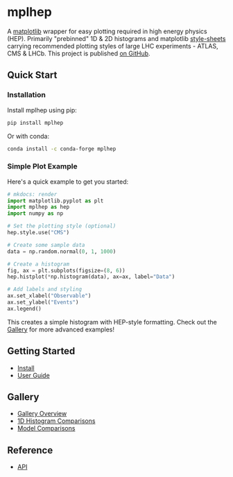 # mplhep

A [matplotlib](https://matplotlib.org/) wrapper for easy plotting required in high energy physics (HEP). Primarily "prebinned" 1D & 2D histograms and matplotlib [style-sheets](https://matplotlib.org/3.1.1/gallery/style_sheets/style_sheets_reference.html) carrying recommended plotting styles of large LHC experiments - ATLAS, CMS & LHCb. This project is published [on GitHub](https://github.com/scikit-hep/mplhep).

## Quick Start

### Installation

Install mplhep using pip:

```bash
pip install mplhep
```

Or with conda:

```bash
conda install -c conda-forge mplhep
```

### Simple Plot Example

Here's a quick example to get you started:

<!-- ```python exec="1" html="1" result="above" -->
```python
# mkdocs: render
import matplotlib.pyplot as plt
import mplhep as hep
import numpy as np

# Set the plotting style (optional)
hep.style.use("CMS")

# Create some sample data
data = np.random.normal(0, 1, 1000)

# Create a histogram
fig, ax = plt.subplots(figsize=(8, 6))
hep.histplot(*np.histogram(data), ax=ax, label="Data")

# Add labels and styling
ax.set_xlabel("Observable")
ax.set_ylabel("Events")
ax.legend()

```

This creates a simple histogram with HEP-style formatting. Check out the [Gallery](gallery.md) for more advanced examples!

## Getting Started

- [Install](install.md)
- [User Guide](guide.md)

## Gallery

- [Gallery Overview](gallery.md)
- [1D Histogram Comparisons](gallery.md#1d-histogram-comparisons)
- [Model Comparisons](gallery.md#model-comparisons)

## Reference

- [API](api.md)
